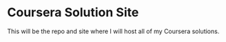 # Coursera Solution Site
This will be the repo and site where I will host all of my Coursera solutions.

